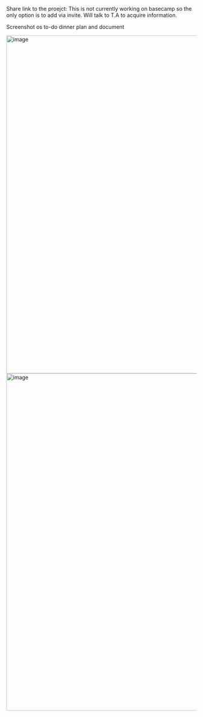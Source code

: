 Share link to the proejct: This is not currently working on basecamp so the only option is to add via invite.
Will talk to T.A to acquire information.

Screenshot os to-do dinner plan and document

<img width="893" alt="image" src="https://github.com/adhish2001/seg4105_playground/assets/36574103/9c544c00-633d-45e8-8b79-5d0ed9c909e2">

<img width="891" alt="image" src="https://github.com/adhish2001/seg4105_playground/assets/36574103/f69adb75-1172-4bd2-95d3-44ab145050f2">
